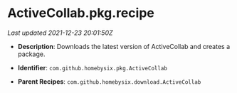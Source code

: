 # ActiveCollab.pkg.recipe

_Last updated 2021-12-23 20:01:50Z_

- **Description**: Downloads the latest version of ActiveCollab and creates a package.

- **Identifier**: `com.github.homebysix.pkg.ActiveCollab`

- **Parent Recipes**: `com.github.homebysix.download.ActiveCollab`
